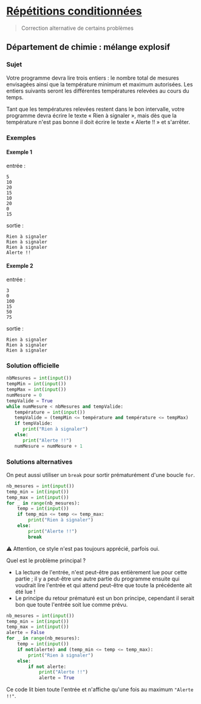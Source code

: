 # [Répétitions conditionnées](http://www.france-ioi.org/algo/chapter.php?idChapter=649)

> Correction alternative de certains problèmes

## Département de chimie : mélange explosif

### Sujet

Votre programme devra lire trois entiers : le nombre total de mesures envisagées ainsi que la température minimum et maximum autorisées. Les entiers suivants seront les différentes températures relevées au cours du temps.

Tant que les températures relevées restent dans le bon intervalle, votre programme devra écrire le texte « Rien à signaler », mais dès que la température n'est pas bonne il doit écrire le texte « Alerte !! » et s'arrêter.

### Exemples

#### Exemple 1

entrée :

    5
    10
    20
    15
    10
    20
    0
    15

sortie :

    Rien à signaler
    Rien à signaler
    Rien à signaler
    Alerte !!

#### Exemple 2

entrée :

    3
    0
    100
    15
    50
    75

sortie :

    Rien à signaler
    Rien à signaler
    Rien à signaler

### Solution officielle

```python
nbMesures = int(input())
tempMin = int(input())
tempMax = int(input())
numMesure = 0
tempValide = True
while numMesure < nbMesures and tempValide:
   température = int(input())
   tempValide = (tempMin <= température and température <= tempMax)
   if tempValide:
      print("Rien à signaler")
   else:
      print("Alerte !!")
   numMesure = numMesure + 1
```

### Solutions alternatives

On peut aussi utiliser un `break` pour sortir prématurément d'une boucle `for`.

```python
nb_mesures = int(input())
temp_min = int(input())
temp_max = int(input())
for _ in range(nb_mesures):
    temp = int(input())
    if temp_min <= temp <= temp_max:
        print("Rien à signaler")
    else:
        print("Alerte !!")
        break
```

 :warning: Attention, ce style n'est pas toujours apprécié, parfois oui.

Quel est le problème principal ?
* La lecture de l'entrée, n'est peut-être pas entièrement lue pour cette partie ; il y a peut-être une autre partie du programme ensuite qui voudrait lire l'entrée et qui attend peut-être que toute la précédente ait été lue !
* Le principe du retour prématuré est un bon principe, cependant il serait bon que toute l'entrée soit lue comme prévu.

```python
nb_mesures = int(input())
temp_min = int(input())
temp_max = int(input())
alerte = False
for _ in range(nb_mesures):
    temp = int(input())
    if not(alerte) and (temp_min <= temp <= temp_max):
        print("Rien à signaler")
    else:
        if not alerte:
            print("Alerte !!")
            alerte = True
```

Ce code lit bien toute l'entrée et n'affiche qu'une fois au maximum `"Alerte !!"`.